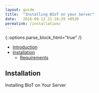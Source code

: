 ```yaml
---
layout: guide
title:  "Installing BIoT on your Server"
date:   2016-09-12 21:16:29 +0530
permalink: /installation/
---
```


{::options parse_block_html="true" /}

* [Introduction](/introduction)
* [Installation](#installation)
	* [Requirements](#requirements)

<section class="wrapper">


## Installation

Installing BIoT on Your Server


</section>


